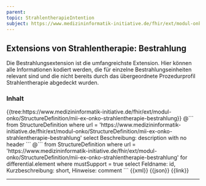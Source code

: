 ```yaml
---
parent: 
topic: StrahlentherapieIntention
subject: https://www.medizininformatik-initiative.de/fhir/ext/modul-onko/StructureDefinition/mii-ex-onko-strahlentherapie-bestrahlung
---
```


## Extensions von Strahlentherapie: Bestrahlung

Die Bestrahlungsextension ist die umfangreichste Extension. 
Hier können alle Informationen kodiert werden, die für einzelne Bestrahlungseinheiten relevant sind und die nicht bereits durch das übergeordnete Prozedurprofil Strahlentherapie abgedeckt wurden.  

### Inhalt

<tabs>
  <tab title="Darstellung">{{tree:https://www.medizininformatik-initiative.de/fhir/ext/modul-onko/StructureDefinition/mii-ex-onko-strahlentherapie-bestrahlung}}</tab>
  <tab title="Beschreibung"> 
        @```
        from
	        StructureDefinition
        where
	        url = 'https://www.medizininformatik-initiative.de/fhir/ext/modul-onko/StructureDefinition/mii-ex-onko-strahlentherapie-bestrahlung'
        select
	        Beschreibung: description
        with
            no header
        ```
        @```
        from 
            StructureDefinition 
        where 
            url = 'https://www.medizininformatik-initiative.de/fhir/ext/modul-onko/StructureDefinition/mii-ex-onko-strahlentherapie-bestrahlung' 
        for 
            differential.element 
            where 
                mustSupport = true 
            select Feldname: id, Kurzbeschreibung: short, Hinweise: comment
        ```
  </tab>
  <tab title="XML">{{xml}}</tab>
  <tab title="JSON">{{json}}</tab>
  <tab title="Link">{{link}}</tab>
</tabs>

---
